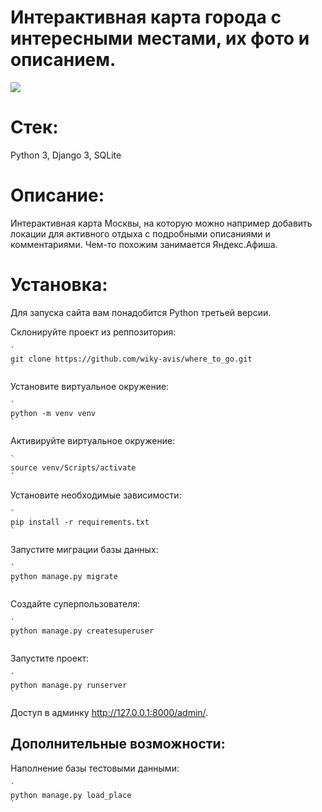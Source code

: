 # Интерактивная карта города с интересными местами, их фото и описанием.
![](gif/preview_map.gif)

# Стек:
Python 3, Django 3, SQLite

# Описание:
Интерактивная карта Москвы, на которую можно например добавить локации для активного отдыха с подробными описаниями и комментариями. Чем-то похожим занимается Яндекс.Афиша.

# Установка:
Для запуска сайта вам понадобится Python третьей версии.

Склонируйте проект из реппозитория:

    `
    git clone https://github.com/wiky-avis/where_to_go.git
    `

Установите виртуальное окружение:

    `
    python -m venv venv
    `
Активируйте виртуальное окружение:

    `
    source venv/Scripts/activate
    `

Установите необходимые зависимости:

    `
    pip install -r requirements.txt
    `

Запустите миграции базы данных:

    `
    python manage.py migrate
    `

Создайте суперпользователя:

    `
    python manage.py createsuperuser
    `

Запустите проект:

    `
    python manage.py runserver
    `

Доступ в админку http://127.0.0.1:8000/admin/.

    
## Дополнительные возможности:

Наполнение базы тестовыми данными:

    `
    python manage.py load_place
    `

